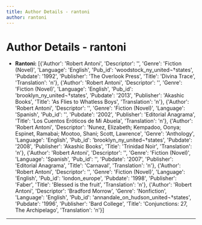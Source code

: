 ```yaml
---
title: Author Details - rantoni
author: rantoni
---
```


# Author Details - rantoni

<ul>
    <li><strong>Rantoni:</strong> [{'Author': 'Robert Antoni', 'Descriptor': '', 'Genre': 'Fiction (Novel)', 'Language': 'English', 'Pub_id': 'woodstock_ny_united¬†states', 'Pubdate': '1992', 'Publisher': 'The Overlook Press', 'Title': 'Divina Trace', 'Translation': 'n'}, {'Author': 'Robert Antoni', 'Descriptor': '', 'Genre': 'Fiction (Novel)', 'Language': 'English', 'Pub_id': 'brooklyn_ny_united¬†states', 'Pubdate': '2013', 'Publisher': 'Akashic Books', 'Title': 'As Flies to Whatless Boys', 'Translation': 'n'}, {'Author': 'Robert Antoni', 'Descriptor': '', 'Genre': 'Fiction (Novel)', 'Language': 'Spanish', 'Pub_id': '', 'Pubdate': '2002', 'Publisher': 'Editorial Anagrama', 'Title': 'Los Cuentos Eróticos de Mi Abuela', 'Translation': 'n'}, {'Author': 'Robert Antoni', 'Descriptor': 'Nunez, Elizabeth; Kempadoo, Oonya; Espinet, Ramabai; Mootoo, Shani; Scott, Lawrence', 'Genre': 'Anthology', 'Language': 'English', 'Pub_id': 'brooklyn_ny_united¬†states', 'Pubdate': '2008', 'Publisher': 'Akashic Books', 'Title': 'Trinidad Noir', 'Translation': 'n'}, {'Author': 'Robert Antoni', 'Descriptor': '', 'Genre': 'Fiction (Novel)', 'Language': 'Spanish', 'Pub_id': '', 'Pubdate': '2007', 'Publisher': 'Editorial Anagrama', 'Title': 'Carnaval', 'Translation': 'n'}, {'Author': 'Robert Antoni', 'Descriptor': '', 'Genre': 'Fiction (Novel)', 'Language': 'English', 'Pub_id': 'london_europe', 'Pubdate': '1998', 'Publisher': 'Faber', 'Title': 'Blessed is the fruit', 'Translation': 'n'}, {'Author': 'Robert Antoni', 'Descriptor': 'Bradford Morrow', 'Genre': 'Nonfiction', 'Language': 'English', 'Pub_id': 'annandale_on_hudson_united¬†states', 'Pubdate': '1996', 'Publisher': 'Bard College', 'Title': 'Conjunctions: 27, The Archipelago', 'Translation': 'n'}]</li>
</ul>
<hr>